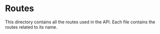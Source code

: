 # Routes

This directory contains all the routes used in the API. Each file contains the routes related to its name.
